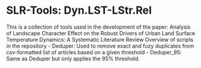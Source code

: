# SLR-Tools: Dyn.LST-LStr.Rel
This is a collection of tools used in the development of the paper: Analysis of Landscape Character Effect on the Robust Drivers of Urban Land Surface Temperature Dynamics: A Systematic Literature Review
Overview of scripts in the repository
	- Deduper: Used to remove exact and fuzy duplicates from csv-formatted list of articles based on a given threshold
 	- Deduper_95: Same as Deduper but only applies the 95% threshold.
	
